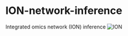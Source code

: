 # ION-network-inference
Integrated omics network (ION) inference
![ION](https://user-images.githubusercontent.com/47250394/155202521-c737d896-ad10-427c-8cb9-b5f238a7f0f0.png)
